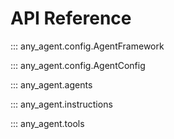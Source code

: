 # API Reference

::: any_agent.config.AgentFramework

::: any_agent.config.AgentConfig

::: any_agent.agents

::: any_agent.instructions

::: any_agent.tools
